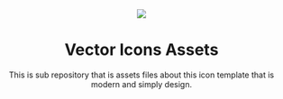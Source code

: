 
<div align="center">
  <img src="https://github.com/user-attachments/assets/0eed3fe5-76fb-40ee-a298-2b0a593fe04e">
  <h1>Vector Icons Assets</h1>
  <span>This is sub repository that is assets files about this icon template that is modern and simply design.</span>
</div>
